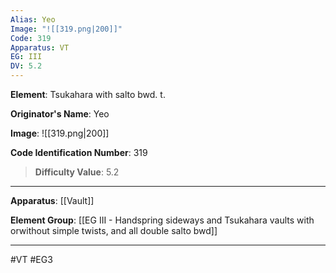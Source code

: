 ```yaml
---
Alias: Yeo
Image: "![[319.png|200]]"
Code: 319
Apparatus: VT
EG: III
DV: 5.2
---
```

**Element**: Tsukahara with salto bwd. t.

**Originator's Name**: Yeo

**Image**:
![[319.png|200]]

**Code Identification Number**: 319

>**Difficulty Value**: 5.2

___
**Apparatus**: [[Vault]]

**Element Group**: [[EG III - Handspring sideways and Tsukahara vaults with orwithout simple twists, and all double salto bwd]]
___
#VT #EG3
